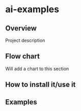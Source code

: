 # ai-examples

## Overview
Project description

## Flow chart
Will add a chart to this section

## How to install it/use it


## Examples


